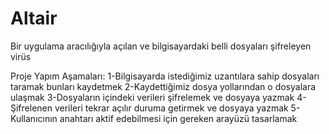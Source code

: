 # Altair
Bir uygulama aracılığıyla açılan ve bilgisayardaki belli dosyaları şifreleyen virüs

Proje Yapım Aşamaları:
1-Bilgisayarda istediğimiz uzantılara sahip dosyaları taramak bunları kaydetmek 
2-Kaydettiğimiz dosya yollarından o dosyalara ulaşmak
3-Dosyaların içindeki verileri şifrelemek ve dosyaya yazmak
4-Şifrelenen verileri tekrar açılır duruma getirmek ve dosyaya yazmak
5-Kullanıcının anahtarı aktif edebilmesi için gereken arayüzü tasarlamak
